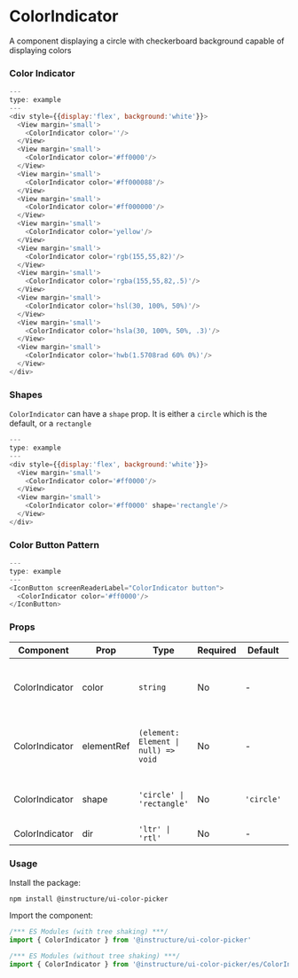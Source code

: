 # ColorIndicator


A component displaying a circle with checkerboard background capable of displaying colors

### Color Indicator

```js
---
type: example
---
<div style={{display:'flex', background:'white'}}>
  <View margin='small'>
    <ColorIndicator color=''/>
  </View>
  <View margin='small'>
    <ColorIndicator color='#ff0000'/>
  </View>
  <View margin='small'>
    <ColorIndicator color='#ff000088'/>
  </View>
  <View margin='small'>
    <ColorIndicator color='#ff000000'/>
  </View>
  <View margin='small'>
    <ColorIndicator color='yellow'/>
  </View>
  <View margin='small'>
    <ColorIndicator color='rgb(155,55,82)'/>
  </View>
  <View margin='small'>
    <ColorIndicator color='rgba(155,55,82,.5)'/>
  </View>
  <View margin='small'>
    <ColorIndicator color='hsl(30, 100%, 50%)'/>
  </View>
  <View margin='small'>
    <ColorIndicator color='hsla(30, 100%, 50%, .3)'/>
  </View>
  <View margin='small'>
    <ColorIndicator color='hwb(1.5708rad 60% 0%)'/>
  </View>
</div>


```

### Shapes

`ColorIndicator` can have a `shape` prop. It is either a `circle` which is the default, or a `rectangle`

```js
---
type: example
---
<div style={{display:'flex', background:'white'}}>
  <View margin='small'>
    <ColorIndicator color='#ff0000'/>
  </View>
  <View margin='small'>
    <ColorIndicator color='#ff0000' shape='rectangle'/>
  </View>
</div>
```

### Color Button Pattern

```js
---
type: example
---
<IconButton screenReaderLabel="ColorIndicator button">
  <ColorIndicator color='#ff0000'/>
</IconButton>
```


### Props

| Component | Prop | Type | Required | Default | Description |
|-----------|------|------|----------|---------|-------------|
| ColorIndicator | color | `string` | No | - | Valid CSS color string. E.g.: #555, rgba(55,55,55,1). It can accept empty strings |
| ColorIndicator | elementRef | `(element: Element \| null) => void` | No | - | Provides a reference to the `ColorIndicator`'s underlying html element. |
| ColorIndicator | shape | `'circle' \| 'rectangle'` | No | `'circle'` | Sets the shape of the indicator. Either a circle or a rectangle |
| ColorIndicator | dir | `'ltr' \| 'rtl'` | No | - |  |

### Usage

Install the package:

```shell
npm install @instructure/ui-color-picker
```

Import the component:

```javascript
/*** ES Modules (with tree shaking) ***/
import { ColorIndicator } from '@instructure/ui-color-picker'

/*** ES Modules (without tree shaking) ***/
import { ColorIndicator } from '@instructure/ui-color-picker/es/ColorIndicator/index'
```

